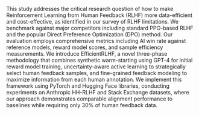 This study addresses the critical research question of how to make Reinforcement Learning from Human Feedback (RLHF) more data-efficient and cost-effective, as identified in our survey of RLHF limitations. We benchmark against major competitors including standard PPO-based RLHF and the popular Direct Preference Optimization (DPO) method. Our evaluation employs comprehensive metrics including AI win rate against reference models, reward model scores, and sample efficiency measurements. We introduce EfficientRLHF, a novel three-phase methodology that combines synthetic warm-starting using GPT-4 for initial reward model training, uncertainty-aware active learning to strategically select human feedback samples, and fine-grained feedback modeling to maximize information from each human annotation. We implement this framework using PyTorch and Hugging Face libraries, conducting experiments on Anthropic HH-RLHF and Stack Exchange datasets, where our approach demonstrates comparable alignment performance to baselines while requiring only 30% of human feedback data.

